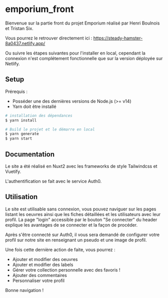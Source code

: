 # emporium_front

Bienvenue sur la partie front du projet Emporium réalisé par Henri Boulnois et Tristan Six.

Vous pourrez le retrouver directement ici : https://steady-hamster-8a0437.netlify.app/

Ou suivre les étapes suivantes pour l'installer en local, cependant la connexion n'est complétement fonctionnelle que sur la version déployée sur Netlify.

## Setup

Prérequis : 

- Posséder une des dernières versions de Node.js (>= v14)
- Yarn doit être installé

```bash
# installation des dépendances
$ yarn install

# Build le projet et le démarre en local
$ yarn generate
$ yarn start
```
## Documentation

Le site a été réalisé en Nuxt2 avec les frameworks de style Tailwindcss et Vuetify.

L'authentification se fait avec le service Auth0.

## Utilisation

Le site est utilisable sans connexion, vous pouvez naviguer sur les pages listant les oeuvres ainsi que les fiches détaillées et les utilisateurs avec leur profil.
La page "login" accessible par le bouton "Se connecter" du header explique les avantages de se connecter et la façon de procéder.

Après s'être connecté sur Auth0, il vous sera demandé de configurer votre profil sur notre site en renseignant un pseudo et une image de profil.

Une fois cette dernière action de faite, vous pourrez :
- Ajouter et modifier des oeuvres
- Ajouter et modifier des labels
- Gérer votre collection personnelle avec des favoris !
- Ajouter des commentaires
- Personnaliser votre profil

Bonne navigation !
